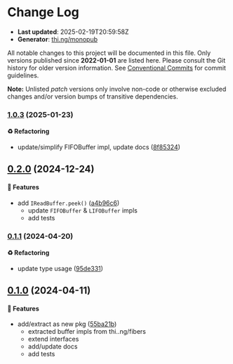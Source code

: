 # Change Log

- **Last updated**: 2025-02-19T20:59:58Z
- **Generator**: [thi.ng/monopub](https://thi.ng/monopub)

All notable changes to this project will be documented in this file.
Only versions published since **2022-01-01** are listed here.
Please consult the Git history for older version information.
See [Conventional Commits](https://conventionalcommits.org/) for commit guidelines.

**Note:** Unlisted _patch_ versions only involve non-code or otherwise excluded changes
and/or version bumps of transitive dependencies.

### [1.0.3](https://github.com/thi-ng/umbrella/tree/@thi.ng/buffers@1.0.3) (2025-01-23)

#### ♻️ Refactoring

- update/simplify FIFOBuffer impl, update docs ([8f85324](https://github.com/thi-ng/umbrella/commit/8f85324))

## [0.2.0](https://github.com/thi-ng/umbrella/tree/@thi.ng/buffers@0.2.0) (2024-12-24)

#### 🚀 Features

- add `IReadBuffer.peek()` ([a4b96c6](https://github.com/thi-ng/umbrella/commit/a4b96c6))
  - update `FIFOBuffer` & `LIFOBuffer` impls
  - add tests

### [0.1.1](https://github.com/thi-ng/umbrella/tree/@thi.ng/buffers@0.1.1) (2024-04-20)

#### ♻️ Refactoring

- update type usage ([95de331](https://github.com/thi-ng/umbrella/commit/95de331))

## [0.1.0](https://github.com/thi-ng/umbrella/tree/@thi.ng/buffers@0.1.0) (2024-04-11)

#### 🚀 Features

- add/extract as new pkg ([55ba21b](https://github.com/thi-ng/umbrella/commit/55ba21b))
  - extracted buffer impls from thi..ng/fibers
  - extend interfaces
  - add/update docs
  - add tests
